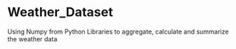 # Weather_Dataset
Using Numpy from Python Libraries to aggregate, calculate and summarize the weather data 

